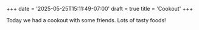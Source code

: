 +++
date = '2025-05-25T15:11:49-07:00'
draft = true
title = 'Cookout'
+++

Today we had a cookout with some friends. Lots of tasty foods!
